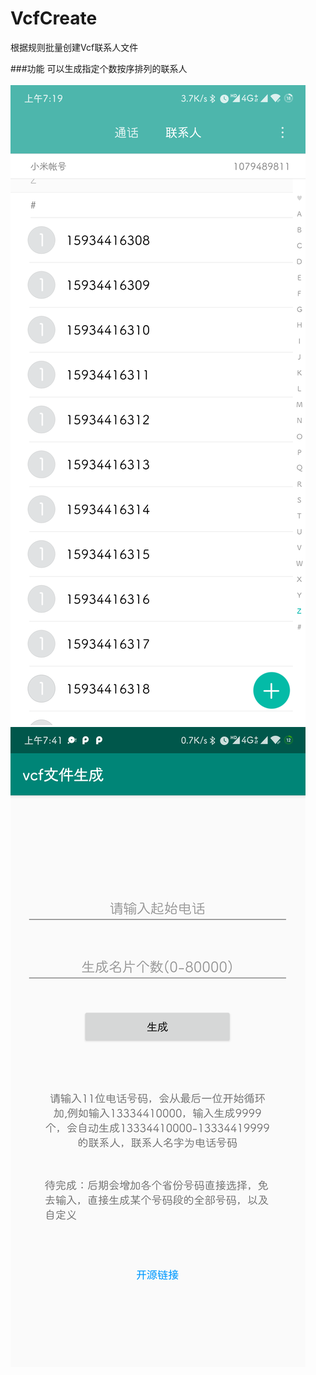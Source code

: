 # VcfCreate
根据规则批量创建Vcf联系人文件


###功能
可以生成指定个数按序排列的联系人<br/>
<br/>
![效果图](./images/1.png)		  
![效果图](./images/2.png)